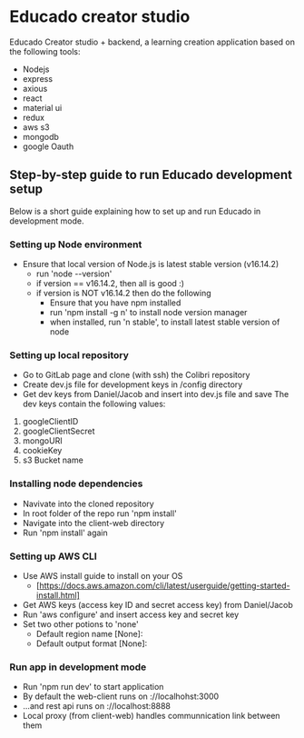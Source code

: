 # Educado creator studio
Educado Creator studio + backend, a learning creation application based on the following tools:

- Nodejs
- express
- axious
- react
- material ui
- redux
- aws s3
- mongodb
- google Oauth

## Step-by-step guide to run Educado development setup
Below is a short guide explaining how to set up and run Educado in development mode. 

### Setting up Node environment
- Ensure that local version of Node.js is latest stable version (v16.14.2)
    - run 'node --version'
    - if version == v16.14.2, then all is good :)
    - if version is NOT v16.14.2 then do the following
        - Ensure that you have npm installed
        - run 'npm install -g n' to install node version manager 
        - when installed, run 'n stable', to install latest stable version of node 

### Setting up local repository
- Go to GitLab page and clone (with ssh) the Colibri repository
- Create dev.js file for development keys in /config directory
- Get dev keys from Daniel/Jacob and insert into dev.js file and save
The dev keys contain the following values:
1. googleClientID
2. googleClientSecret
3. mongoURI
4. cookieKey
5. s3 Bucket name

### Installing node dependencies 
- Navivate into the cloned repository
- In root folder of the repo run 'npm install'
- Navigate into the client-web directory
- Run 'npm install' again

### Setting up AWS CLI 
- Use AWS install guide to install on your OS 
    - [https://docs.aws.amazon.com/cli/latest/userguide/getting-started-install.html]
- Get AWS keys (access key ID and secret access key) from Daniel/Jacob 
- Run 'aws configure' and insert access key and secret key
- Set two other potions to 'none'
    - Default region name [None]: 
    - Default output format [None]:

### Run app in development mode
- Run 'npm run dev' to start application 
- By default the web-client runs on ://localhohst:3000
- ...and rest api runs on ://localhost:8888
- Local proxy (from client-web) handles communnication link between them

